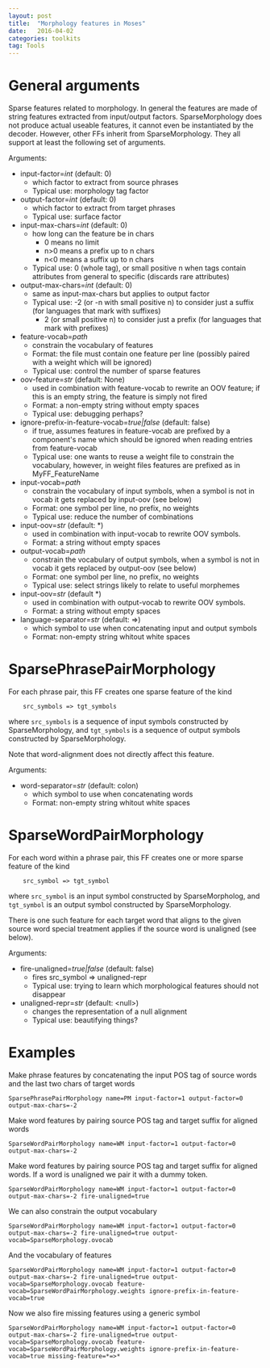 ```yaml
---
layout: post
title:  "Morphology features in Moses"
date:   2016-04-02
categories: toolkits
tag: Tools
---
```


# General arguments

Sparse features related to morphology. In general the features are made of string features extracted from input/output factors.
SparseMorphology does not produce actual useable features, it cannot even be instantiated by the decoder.
However, other FFs inherit from SparseMorphology. They all support at least the following set of arguments.

Arguments:

* input-factor=*int*  (default: 0)
    - which factor to extract from source phrases
    - Typical use: morphology tag factor
* output-factor=*int*  (default: 0)
    - which factor to extract from target phrases
    - Typical use: surface factor
* input-max-chars=*int*  (default: 0)
   - how long can the feature be in chars
       - 0 means no limit
       - n>0 means a prefix up to n chars
       - n<0 means a suffix up to n chars
   - Typical use: 0 (whole tag), or small positive n when tags contain attributes from general to specific (discards rare attributes)
* output-max-chars=*int*  (default: 0)
   - same as input-max-chars but applies to output factor
   - Typical use: -2 (or -n with small positive n) to consider just a suffix (for languages that mark with suffixes)
       - 2 (or small positive n) to consider just a prefix (for languages that mark with prefixes)
* feature-vocab=*path*
   - constrain the vocabulary of features
   - Format: the file must contain one feature per line (possibly paired with a weight which will be ignored)
   - Typical use: control the number of sparse features
* oov-feature=*str*  (default: None)
   - used in combination with feature-vocab to rewrite an OOV feature; if this is an empty string, the feature is simply not fired
   - Format: a non-empty string without empty spaces
   - Typical use: debugging perhaps?
* ignore-prefix-in-feature-vocab=*true\|false*  (default: false)
   - if true, assumes features in feature-vocab are prefixed by a component\'s name which should be ignored when reading entries from feature-vocab
   - Typical use: one wants to reuse a weight file to constrain the vocabulary, however, in weight files features are prefixed as in MyFF\_FeatureName
* input-vocab=*path*
   - constrain the vocabulary of input symbols, when a symbol is not in vocab it gets replaced by input-oov (see below)
   - Format: one symbol per line, no prefix, no weights
   - Typical use: reduce the number of combinations
* input-oov=*str*  (default: \*)
   - used in combination with input-vocab to rewrite OOV symbols.
   - Format: a string without empty spaces
* output-vocab=*path*
   - constrain the vocabulary of output symbols, when a symbol is not in vocab it gets replaced by output-oov (see below)
   - Format: one symbol per line, no prefix, no weights
   - Typical use: select strings likely to relate to useful morphemes
* input-oov=*str*  (default \*)
   - used in combination with output-vocab to rewrite OOV symbols.
   - Format: a string without empty spaces
* language-separator=*str*  (default: =>)
   - which symbol to use when concatenating input and output symbols
   - Format: non-empty string whitout white spaces

# SparsePhrasePairMorphology


For each phrase pair, this FF creates one sparse feature of the kind
        
        src_symbols => tgt_symbols

where `src_symbols` is a sequence of input symbols constructed by SparseMorphology, 
and `tgt_symbols` is a sequence of output symbols constructed by SparseMorphology.

Note that word-alignment does not directly affect this feature.
  
Arguments:

* word-separator=*str*  (default: colon)
   - which symbol to use when concatenating words
   - Format: non-empty string whitout white spaces

# SparseWordPairMorphology


For each word within a phrase pair, this FF creates one or more sparse feature of the kind

        src_symbol => tgt_symbol 

where `src_symbol` is an input symbol constructed by SparseMorpholog, 
and `tgt_symbol` is an output symbol constructed by SparseMorphology.

There is one such feature for each target word that aligns to the given source word special treatment applies if the source word is unaligned (see below).
 
Arguments:

* fire-unaligned=*true\|false*  (default: false)
   - fires src_symbol => unaligned-repr
   - Typical use: trying to learn which morphological features should not disappear 
* unaligned-repr=*str*  (default: \<null\>)
   - changes the representation of a null alignment
   - Typical use: beautifying things?


# Examples
 
Make phrase features by concatenating the input POS tag of source words and the last two chars of target words


    SparsePhrasePairMorphology name=PM input-factor=1 output-factor=0 output-max-chars=-2


Make word features by pairing source POS tag and target suffix for aligned words


    SparseWordPairMorphology name=WM input-factor=1 output-factor=0 output-max-chars=-2 


Make word features by pairing source POS tag and target suffix for aligned words. If a word is unaligned we pair it with a dummy token.


    SparseWordPairMorphology name=WM input-factor=1 output-factor=0 output-max-chars=-2 fire-unaligned=true


We can also constrain the output vocabulary


    SparseWordPairMorphology name=WM input-factor=1 output-factor=0 output-max-chars=-2 fire-unaligned=true output-vocab=SparseMorphology.ovocab


And the vocabulary of features


    SparseWordPairMorphology name=WM input-factor=1 output-factor=0 output-max-chars=-2 fire-unaligned=true output-vocab=SparseMorphology.ovocab feature-vocab=SparseWordPairMorphology.weights ignore-prefix-in-feature-vocab=true


Now we also fire missing features using a generic symbol 


    SparseWordPairMorphology name=WM input-factor=1 output-factor=0 output-max-chars=-2 fire-unaligned=true output-vocab=SparseMorphology.ovocab feature-vocab=SparseWordPairMorphology.weights ignore-prefix-in-feature-vocab=true missing-feature=*=>*



